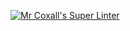 [![Mr Coxall's Super Linter](https://github.com/chris-nj1/-Unit1-06-HTML-Favicons/workflows/Mr%20Coxall's%20Super%20Linter/badge.svg)](https://github.com/chris-nj1/-Unit1-06-HTML-Favicons/actions/)
